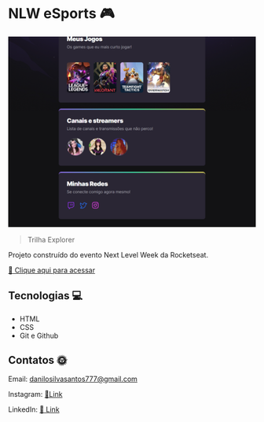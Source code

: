 # NLW eSports 🎮

![preview](./.github/preview.png)

> Trilha Explorer

Projeto construído do evento Next Level Week da Rocketseat.

[🔗 Clique aqui para acessar](https://httpsdanis.github.io.nlw-esports-explorer/)

## Tecnologias 💻
- HTML
- CSS
- Git e Github

## Contatos 🌞

Email: danilosilvasantos777@gmail.com

Instagram: [📸Link](https://www.instagram.com/httpsdanis/)

LinkedIn: [🔗 Link](https://www.linkedin.com/in/danilo-silva-santos-8a9b8521b/)

